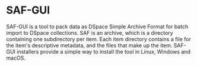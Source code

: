 # SAF-GUI
SAF-GUI is a tool to pack data as DSpace Simple Archive Format for batch import to DSpace collections. SAF is an archive, which is a directory containing one subdirectory per item. Each item directory contains a file for the item's descriptive metadata, and the files that make up the item. SAF-GUI installers provide a simple way to install the tool in Linux, Windows and macOS.